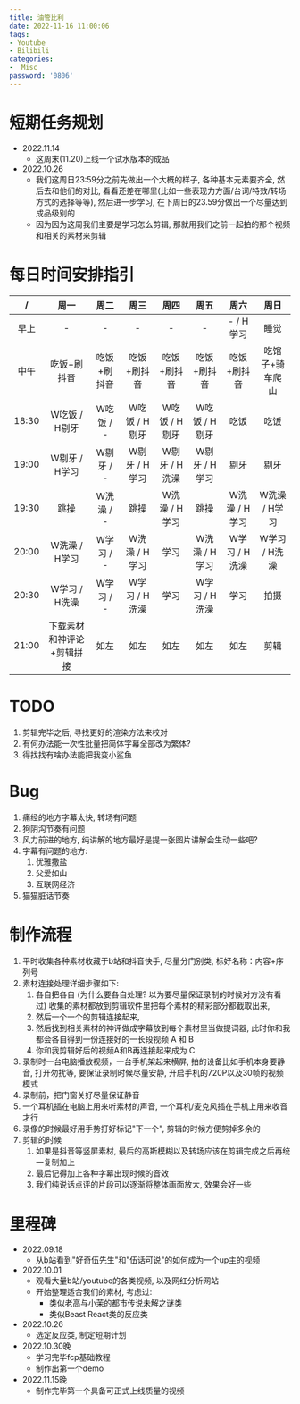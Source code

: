 ```yaml
---
title: 油管比利
date: 2022-11-16 11:00:06
tags:
- Youtube
- Bilibili
categories:
-  Misc
password: '0806'
---
```







# 短期任务规划

- 2022.11.14
    - 这周末(11.20)上线一个试水版本的成品
- 2022.10.26
    - 我们这周日23:59分之前先做出一个大概的样子, 各种基本元素要齐全, 然后去和他们的对比, 看看还差在哪里(比如一些表现力方面/台词/特效/转场方式的选择等等), 然后进一步学习, 在下周日的23.59分做出一个尽量达到成品级别的
    - 因为因为这周我们主要是学习怎么剪辑, 那就用我们之前一起拍的那个视频和相关的素材来剪辑


# 每日时间安排指引

|  /     |  周一                       | 周二       |  周三        | 周四         |    周五       |   周六          |  周日                    |
|:----:  | :----:                      | :----:     |  :----:      | :----:       |   :----:      | :----:          |  :----:                  |
|  早上  | -                           | -          | -            | -            | -             | - / H学习       | 睡觉                      |
|  中午  | 吃饭+刷抖音                 | 吃饭+刷抖音| 吃饭+刷抖音  | 吃饭+刷抖音   | 吃饭+刷抖音   | 吃饭+刷抖音     | 吃馆子+骑车爬山           |
| 18:30  | W吃饭 / H剔牙               | W吃饭 / -  | W吃饭 / H剔牙| W吃饭 / H剔牙 | W吃饭 / H剔牙 | 吃饭           |  吃饭                     |
| 19:00  | W剔牙 / H学习               | W剔牙 / -  | W剔牙 / H学习| W剔牙 / H洗澡 | W剔牙 / H学习 | 剔牙           |  剔牙                     |
| 19:30  | 跳操                        | W洗澡 / -  | 跳操         | W洗澡 / H学习 | 跳操          | W洗澡 / H学习  | W洗澡 / H学习             |
| 20:00  | W洗澡 / H学习               | W学习 / -  | W洗澡 / H学习|    学习       | W洗澡 / H学习 | W学习 / H洗澡  | W学习 / H洗澡             |
| 20:30  | W学习 / H洗澡               | W学习 / -  | W学习 / H洗澡|    学习       | W学习 / H洗澡 |      学习      |      拍摄                 |
| 21:00  | 下载素材和神评论+剪辑拼接   | 如左       | 如左         | 如左          | 如左          | 如左           |      剪辑                 |


# TODO

1. 剪辑完毕之后, 寻找更好的渲染方法来校对
2. 有何办法能一次性批量把简体字幕全部改为繁体?
3. 得找找有啥办法能把我变小鲨鱼


# Bug

1. 痛经的地方字幕太快, 转场有问题
2. 狗阴沟节奏有问题
3. 风力前进的地方, 纯讲解的地方最好是提一张图片讲解会生动一些吧?
4. 字幕有问题的地方:
    1. 优雅撒盐
    2. 父爱如山
    3. 互联网经济
5. 猫猫脏话节奏


# 制作流程

1. 平时收集各种素材收藏于b站和抖音快手, 尽量分门别类, 标好名称：内容+序列号
2. 素材连接处理详细步骤如下:
    1. 各自把各自 (为什么要各自处理? 以为要尽量保证录制的时候对方没有看过) 收集的素材都放到剪辑软件里把每个素材的精彩部分都截取出来,
    2. 然后一个一个的剪辑连接起来, 
    3. 然后找到相关素材的神评做成字幕放到每个素材里当做提词器, 此时你和我都会各自得到一份连接好的一长段视频 A 和 B 
    4. 你和我剪辑好后的视频A和B再连接起来成为 C
3. 录制时一台电脑播放视频，一台手机架起来横屏, 拍的设备比如手机本身要静音, 打开勿扰等, 要保证录制时候尽量安静, 开启手机的720P以及30帧的视频模式
4. 录制前，把门窗关好尽量保证静音
5. 一个耳机插在电脑上用来听素材的声音, 一个耳机/麦克风插在手机上用来收音才行
6. 录像的时候最好用手势打好标记"下一个", 剪辑的时候方便剪掉多余的
7. 剪辑的时候
    1. 如果是抖音等竖屏素材, 最后的高斯模糊以及转场应该在剪辑完成之后再统一复制加上
    2. 最后记得加上各种字幕出现时候的音效
    3. 我们纯说话点评的片段可以逐渐将整体画面放大, 效果会好一些


# 里程碑

- 2022.09.18
    - 从b站看到"好奇伍先生"和"伍话可说"的如何成为一个up主的视频
- 2022.10.01
    - 观看大量b站/youtube的各类视频, 以及网红分析网站
    - 开始整理适合我们的素材, 考虑过:
        - 类似老高与小茉的都市传说未解之谜类
        - 类似Beast React类的反应类
- 2022.10.26
    - 选定反应类, 制定短期计划
- 2022.10.30晚
    - 学习完毕fcp基础教程
    - 制作出第一个demo
- 2022.11.15晚
    - 制作完毕第一个具备可正式上线质量的视频